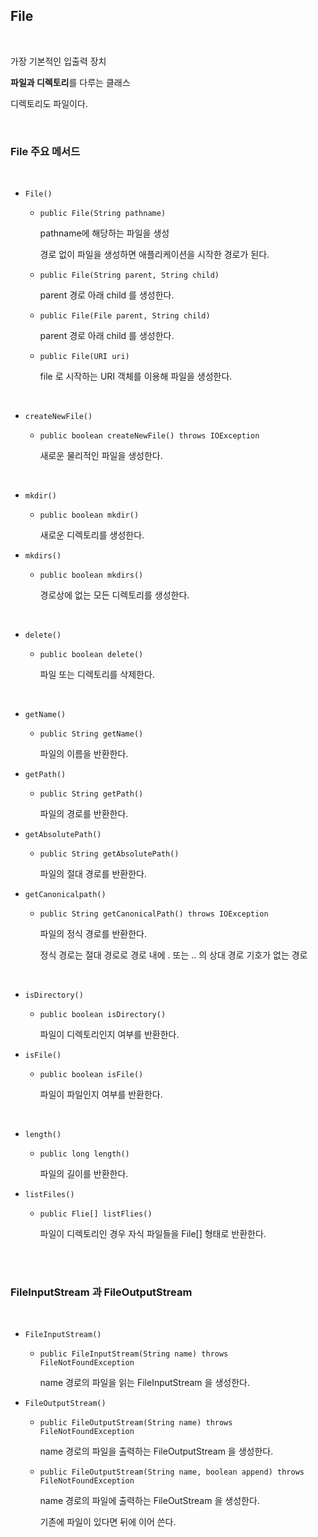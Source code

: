 ## File 

<br>

가장 기본적인 입출력 장치

**파일과 디렉토리**를 다루는 클래스

디렉토리도 파일이다.

<br>

### File 주요 메서드

<br>

- `File()`
  - `public File(String pathname)`

    pathname에 해당하는 파일을 생성

    경로 없이 파일을 생성하면 애플리케이션을 시작한 경로가 된다.

  - `public File(String parent, String child)`

    parent 경로 아래 child 를 생성한다.

  - `public File(File parent, String child)`

    parent 경로 아래 child 를 생성한다.

  - `public File(URI uri)`

    file 로 시작하는 URI 객체를 이용해 파일을 생성한다.

<br>

- `createNewFile()`
  - `public boolean createNewFile() throws IOException`

    새로운 물리적인 파일을 생성한다.

<br>

- `mkdir()`
  - `public boolean mkdir()`


    새로운 디렉토리를 생성한다.

- `mkdirs()`
  - `public boolean mkdirs()`

    경로상에 없는 모든 디렉토리를 생성한다.

<br>

- `delete()`
  - `public boolean delete()`

    파일 또는 디렉토리를 삭제한다.

<br>

- `getName()`
  - `public String getName()`

    파일의 이름을 반환한다.

- `getPath()`
  - `public String getPath()`

    파일의 경로를 반환한다.

- `getAbsolutePath()`
  - `public String getAbsolutePath()`

    파일의 절대 경로를 반환한다.

- `getCanonicalpath()`
  - `public String getCanonicalPath() throws IOException`

    파일의 정식 경로를 반환한다.

    정식 경로는 절대 경로로 경로 내에 . 또는 .. 의 상대 경로 기호가 없는 경로

<br>

- `isDirectory()`
  - `public boolean isDirectory()`

    파일이 디렉토리인지 여부를 반환한다.

- `isFile()`
  - `public boolean isFile()`

    파일이 파일인지 여부를 반환한다.

<br>

- `length()`
  - `public long length()`

    파일의 길이를 반환한다.

- `listFiles()`
  - `public Flie[] listFlies()`

    파일이 디렉토리인 경우 자식 파일들을 File[] 형태로 반환한다.

<br><br>

### FileInputStream 과 FileOutputStream

<br>

- `FileInputStream()`
  - `public FileInputStream(String name) throws FileNotFoundException`

    name 경로의 파일을 읽는 FileInputStream 을 생성한다.

- `FileOutputStream()`
  - `public FileOutputStream(String name) throws FileNotFoundException`

    name 경로의 파일을 출력하는 FileOutputStream 을 생성한다.

  - `public FileOutputStream(String name, boolean append) throws FileNotFoundException`

    name 경로의 파일에 출력하는 FileOutStream 을 생성한다.

    기존에 파일이 있다면 뒤에 이어 쓴다.
